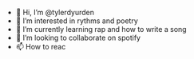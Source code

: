 - 👋 Hi, I’m @tylerdyurden
- 👀 I’m interested in rythms and poetry 
- 🌱 I’m currently learning rap and how to write a song 
- 💞️ I’m looking to collaborate on spotify
- 📫 How to reac

<!---
tylerdyurden/tylerdyurden is a ✨ special ✨ repository because its `README.md` (this file) appears on your GitHub profile.
You can click the Preview link to take a look at your changes.
--->

